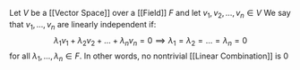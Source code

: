 Let $V$ be a [[Vector Space]] over a [[Field]] $F$
and let $v_{1},v_{2},\dots,v_{n}\in V$
We say that $v_{1},\dots,v_{n}$ are linearly independent if:
$$
\lambda_{1}v_{1} + \lambda_{2}v_{2} + \dots + \lambda_{n}v_{n}=0 \implies \lambda_{1}=\lambda_{2}=\dots=\lambda_{n}=0
$$
for all $\lambda_{1},\dots,\lambda_{n}\in F$.
In other words, no nontrivial [[Linear Combination]] is $0$
